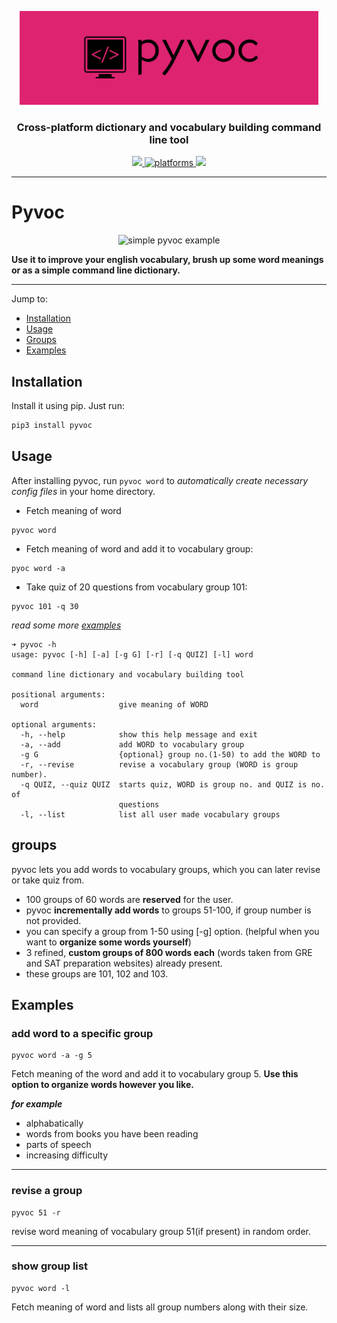 <p align="center">
  <img  algin="center" height="150" src="https://raw.githubusercontent.com/makkoncept/pyvoc/master/.art/pyvoc_logo.png" />
   <h3 align="center">Cross-platform dictionary and vocabulary building command line tool</h3> 
  <p align="center">
    <a href="https://github.com/makkoncept/pyvoc/blob/master/LICENSE">
      <img src="https://img.shields.io/badge/License-MIT-yellow.svg" />
    </a>
    <a href="https://github.com/makkoncept/pyvoc">
    	<img src="https://img.shields.io/badge/platform-Linux%20%7C%20Windows%20%7C%20macOS-blue.svg" alt="platforms" />
    </a>
    <a href="https://github.com/makkoncept/pyvoc/">
      <img src="https://img.shields.io/badge/awesome-yes-green.svg" />
    </a>
  </p>
</p>

---

# Pyvoc

<p align="center">
  <img alt="simple pyvoc example" src="https://raw.githubusercontent.com/makkoncept/pyvoc/master/.art/new.gif">
</p>

**Use it to improve your english vocabulary, brush up some word meanings or as a simple command line dictionary.**

---

Jump to:

- [Installation](#Installation)
- [Usage](#Usage)
- [Groups](#Groups)
- [Examples](#Examples)

## Installation

Install it using pip. Just run:

```bash
pip3 install pyvoc
```

## Usage

After installing pyvoc, run `pyvoc word` to _automatically create necessary config files_ in your home directory.

- Fetch meaning of word

```
pyvoc word
```

- Fetch meaning of word and add it to vocabulary group:

```
pyoc word -a
```

- Take quiz of 20 questions from vocabulary group 101:

```
pyvoc 101 -q 30
```

_read some more [examples](#Examples)_

```
➜ pyvoc -h
usage: pyvoc [-h] [-a] [-g G] [-r] [-q QUIZ] [-l] word

command line dictionary and vocabulary building tool

positional arguments:
  word                  give meaning of WORD

optional arguments:
  -h, --help            show this help message and exit
  -a, --add             add WORD to vocabulary group
  -g G                  {optional} group no.(1-50) to add the WORD to
  -r, --revise          revise a vocabulary group (WORD is group number).
  -q QUIZ, --quiz QUIZ  starts quiz, WORD is group no. and QUIZ is no. of
                        questions
  -l, --list            list all user made vocabulary groups

```

## groups

pyvoc lets you add words to vocabulary groups, which you can later revise or take quiz from.

- 100 groups of 60 words are **reserved** for the user.
- pyvoc **incrementally add words** to groups 51-100, if group number is not provided.
- you can specify a group from 1-50 using [-g] option. (helpful when you want to **organize some words yourself**)
- 3 refined, **custom groups of 800 words each** (words taken from GRE and SAT preparation websites) already present.
- these groups are 101, 102 and 103.

## Examples

### add word to a specific group

```
pyvoc word -a -g 5
```

Fetch meaning of the word and add it to vocabulary group 5. **Use this option to organize words however you like.**

**_for example_**

- alphabatically
- words from books you have been reading
- parts of speech
- increasing difficulty

---

### revise a group

```
pyvoc 51 -r
```

revise word meaning of vocabulary group 51(if present) in random order.

---

### show group list

```
pyvoc word -l
```

Fetch meaning of word and lists all group numbers along with their size.
